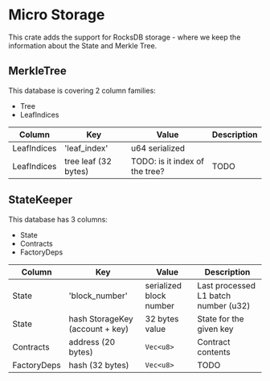 # Micro Storage

This crate adds the support for RocksDB storage - where we keep the information about the State and Merkle Tree.

## MerkleTree

This database is covering 2 column families:

- Tree
- LeafIndices

| Column      | Key                  | Value                          | Description |
| ----------- | -------------------- | ------------------------------ | ----------- |
| LeafIndices | 'leaf_index'         | u64 serialized                 |
| LeafIndices | tree leaf (32 bytes) | TODO: is it index of the tree? | TODO        |

## StateKeeper

This database has 3 columns:

- State
- Contracts
- FactoryDeps

| Column      | Key                             | Value                   | Description                          |
| ----------- | ------------------------------- | ----------------------- | ------------------------------------ |
| State       | 'block_number'                  | serialized block number | Last processed L1 batch number (u32) |
| State       | hash StorageKey (account + key) | 32 bytes value          | State for the given key              |
| Contracts   | address (20 bytes)              | `Vec<u8>`               | Contract contents                    |
| FactoryDeps | hash (32 bytes)                 | `Vec<u8>`               | TODO                                 |
